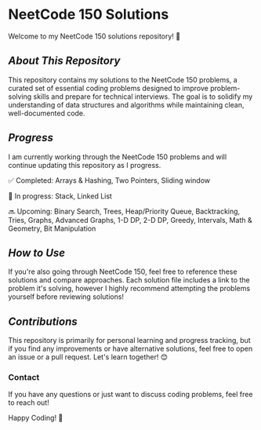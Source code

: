 # **NeetCode 150 Solutions**

Welcome to my NeetCode 150 solutions repository! 🚀


## *About This Repository*

This repository contains my solutions to the NeetCode 150 problems, a curated set of essential coding problems designed to improve problem-solving skills and prepare for technical interviews. The goal is to solidify my understanding of data structures and algorithms while maintaining clean, well-documented code.

## _Progress_

I am currently working through the NeetCode 150 problems and will continue updating this repository as I progress.

✅ Completed: Arrays & Hashing, Two Pointers, Sliding window

🚧 In progress: Stack, Linked List

🔜 Upcoming: Binary Search, Trees, Heap/Priority Queue, Backtracking, Tries, Graphs, Advanced Graphs, 1-D DP, 2-D DP, Greedy, Intervals, Math & Geometry, Bit Manipulation


## _How to Use_

If you're also going through NeetCode 150, feel free to reference these solutions and compare approaches. Each solution file includes a link to the problem it's solving, however I highly recommend attempting the problems yourself before reviewing solutions!

## _Contributions_

This repository is primarily for personal learning and progress tracking, but if you find any improvements or have alternative solutions, feel free to open an issue or a pull request. Let's learn together! 😊

### __Contact__

If you have any questions or just want to discuss coding problems, feel free to reach out!

Happy Coding! 🎯

